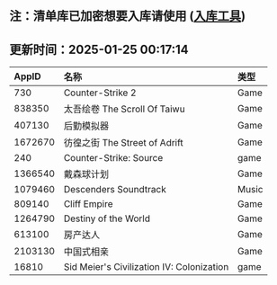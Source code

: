 ## 注：清单库已加密想要入库请使用 ([入库工具](https://github.com/BlankTMing/ManifestAutoUpdate/releases))

## 更新时间：2025-01-25 00:17:14
| AppID | 名称 | 类型  |
| :-------------------- | :----------------------------- | :----------- |
| 730 | Counter-Strike 2| Game |
| 838350 | 太吾绘卷 The Scroll Of Taiwu| Game |
| 407130 | 后勤模拟器| Game |
| 1672670 | 彷徨之街 The Street of Adrift| Game |
| 240 | Counter-Strike: Source| game |
| 1366540 | 戴森球计划| Game |
| 1079460 | Descenders Soundtrack| Music |
| 809140 | Cliff Empire| Game |
| 1264790 | Destiny of the World| Game |
| 613100 | 房产达人| Game |
| 2103130 | 中国式相亲| Game |
| 16810 | Sid Meier's Civilization IV: Colonization| game |
